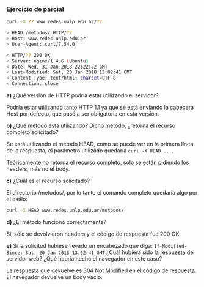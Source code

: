 ### Ejercicio de parcial

```bash
curl -X ?? www.redes.unlp.edu.ar/??
```

```bash
> HEAD /metodos/ HTTP/??
> Host: www.redes.unlp.edu.ar
> User-Agent: curl/7.54.0

< HTTP/?? 200 OK
< Server: nginx/1.4.6 (Ubuntu)
< Date: Wed, 31 Jan 2018 22:22:22 GMT
< Last-Modified: Sat, 20 Jan 2018 13:02:41 GMT
< Content-Type: text/html; charset=UTF-8
< Connection: close
```

<b>a)</b> ¿Qué versión de HTTP podría estar utilizando el servidor?

Podría estar utilizando tanto HTTP 1.1 ya que se está enviando la cabecera Host por defecto, que pasó a ser obligatoria en esta versión.

<b>b)</b> ¿Qué método está utilizando? Dicho método, ¿retorna el recurso completo solicitado?

Se está utilizando el método HEAD, como se puede ver en la primera línea de la respuesta, el parámetro utilizado quedaría ```curl -X HEAD ...```.

Teóricamente no retorna el recurso completo, solo se están pidiendo los headers, más no el body.

<b>c)</b> ¿Cuál es el recurso solicitado?

El directorio /metodos/, por lo tanto el comando completo quedaría algo por el estilo:

```bash
curl -X HEAD www.redes.unlp.edu.ar/metodos/
```

<b>d)</b> ¿El método funcionó correctamente?

Sí, sólo se devolvieron headers y el código de respuesta fue 200 OK.

<b>e)</b> Si la solicitud hubiese llevado un encabezado que diga: ```If-Modified-Since: Sat, 20 Jan 2018 13:02:41 GMT```
¿Cuál hubiera sido la respuesta del servidor web? ¿Qué habría hecho el navegador en este caso?

La respuesta que devuelve es 304 Not Modified en el código de respuesta.
El navegador devuelve un body vacío.